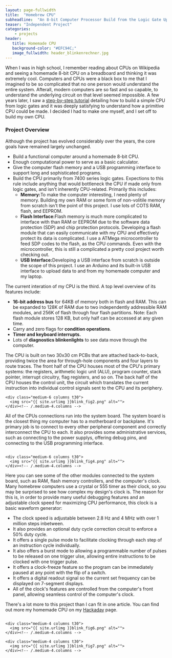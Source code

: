 ```yaml
---
layout: page-fullwidth
title:  "Homebrew CPU"
subheadline:  "An 8-bit Computer Processor Build from the Logic Gate Up"
teaser: "Independent Project"
categories:
    - projects
header:
   title: Homemade CPU
   background-color: "#EFC94C;"
   image_fullwidth: header_blinkenrechner.jpg
---
```


When I was in high school, I remember reading about CPUs on Wikipedia and seeing a homemade 8-bit CPU on a breadboard and thinking it was extremely cool. Computers and CPUs were a black box to me that I imagined to be so complicated that no one person would understand the entire system. Afterall, modern computers are so fast and so capable, to understand the underlying circuit on that level seemed impossible. A few years later, I saw a [step-by-step tutorial](https://www.instructables.com/How-to-Build-an-8-Bit-Computer/) detailing how to build a simple CPU from logic gates and it was deeply satisfying to understand how a primitive CPU could be made. I decided I had to make one myself, and I set off to build my own CPU.

### Project Overview

Although the project has evolved considerably over the years, the core goals have remained largely unchanged.
<ul>
    <li>Build a functional computer around a homemade 8-bit CPU. </li>
    <li>Enough computational power to serve as a basic calculator. </li>
    <li>Give the computer flash memory and a USB programming interface to support long and sophisticated programs.</li>
    <li>Build the CPU primarily from 7400 series logic gates. Expections to this rule include anything that would bottleneck the CPU if made only from logic gates, and isn't inherently CPU-related. Primarily this includes:
        <ul>
            <li><b>Memory:</b>To make the computer interesting, I need plenty of memory. Building my own RAM or some form of non-volitile memory from scratch isn't the point of this project. I use lots of COTS RAM, flash, and EEPROM.</li>
            <li><b>Flash Interface:</b>Flash memory is much more complicated to interface with than RAM or EEPROM due to the software data protection (SDP) and chip protection protocols. Developing a flash module that can easily communicate with my CPU and effectively protect its data is complicated. I use a ATMega microcontroller to feed SDP codes to the flash, as the CPU commands. Even with the microcontroller, this is still a complicated a pretty cool project worth checking out.</li>
            <li><b>USB Interface:</b>Developing a USB interface from scratch is outside the scope of this project. I use an Arduino and its built-in USB interface to upload data to and from my homemade computer and my laptop.</li>
        </ul>
    </li>
</ul>
The current interation of my CPU is the third. A top level overview of its features include:
<ul>
    <li><b>16-bit address bus</b> for 64KB of memory both in flash and RAM. This can be expanded to 128K of RAM due to two independently addressible RAM modules, and 256K of flash through four flash partitions. Note: Each flash module stores 128 KB, but only half can be accessed at any given time.</li>
    <li>Carry and zero flags for <b>condition operations</b>.</li>
    <li><b>Timer and keyboard interrupts.</b></li>
    <li>Lots of <b>diagnostics blinkenlights</b> to see data move through the computer.</li>
</ul>
The CPU is built on two 30x30 cm PCBs that are attached back-to-back, providing twice the area for through-hole components and four layers to route traces. The front half of the CPU houses most of the CPU's primary systems: the registers, arithmetic logic unit (ALU), program counter, stack pointer, interrupt circuitry, flag registers, and so on. The back half of the CPU houses the control unit, the circuit which translates the current instruction into individual control signals sent to the CPU and its periphery. 

<!-- Show front and back of CPU here -->
<div class="row">
    <div class="medium-6 columns t30">
    <img src="{{ site.urlimg }}blink_fig1.png" alt="">
    </div><!-- /.medium-4.columns -->

    <div class="medium-6 columns t30">
      <img src="{{ site.urlimg }}blink_fig2.png" alt="">
    </div><!-- /.medium-4.columns -->

</div><!-- /.row -->

All of the CPUs connections run into the system board. The system board is the closest thing my computer has to a motherboard or backplane. It's primary job is to connect to every other peripheral component and correctly interconnect the CPU to each. It also provides some administrative services, such as connecting to the power supplys, offering debug pins, and connecting to the USB programming interface. 

<!-- Show system board and maybe how the connectors match up? -->
<div class="row">
    <div class="medium-6 columns t30">
    <img src="{{ site.urlimg }}blink_fig3.png" alt="">
    </div><!-- /.medium-4.columns -->

    <div class="medium-6 columns t30">
      <img src="{{ site.urlimg }}blink_fig4.png" alt="">
    </div><!-- /.medium-4.columns -->

</div><!-- /.row -->

Here you can see some of the other modules connected to the system board, such as RAM, flash memory controllers, and the computer's clock. Many homebrew computers use a crystal or 555 timer as their clock, so you may be surprised to see how complex my design's clock is. The reason for this is, in order to provide many useful debugging features and an adjustable clock speed for maximizing CPU performance, this clock is a basic waveform generator:
* The clock speed is adjustable between 2.8 Hz and 4 MHz with over 1 million steps inbetween.
* It also provides an optional duty cycle correction circuit to enforce a 50% duty cycle. 
* It offers a single pulse mode to facilitate clocking through each step of an instruction cycle individually.
* It also offers a burst mode to allowing a programmable number of pulses to be released on one trigger ulse, allowing entire instructions to be clocked with one trigger pulse. 
* It offers a clock-freeze feature so the program can be immediately paused at any point with the flip of a switch. 
* It offers a digital readout signal so the current set frequency can be displayed on 7-segment displays.
* All of the clock's features are controlled from the computer's front panel, allowing seamless control of the computer's clock.

There's a lot more to this project than I can fit in one article. You can find out more my homemade CPU on my [Hackaday](https://hackaday.io/project/99893-blinkenrechner) page.
<!--more-->

<div class="row">
    <div class="medium-4 columns t30">
    <img src="{{ site.urlimg }}blink_fig5.png" alt="">
    </div><!-- /.medium-4.columns -->

    <div class="medium-4 columns t30">
      <img src="{{ site.urlimg }}blink_fig6.png" alt="">
    </div><!-- /.medium-4.columns -->

    <div class="medium-4 columns t30">
      <img src="{{ site.urlimg }}blink_fig7.png" alt="">
    </div><!-- /.medium-4.columns -->

</div><!-- /.row -->







